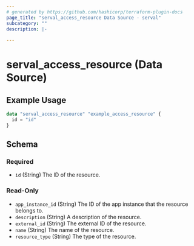 ```yaml
---
# generated by https://github.com/hashicorp/terraform-plugin-docs
page_title: "serval_access_resource Data Source - serval"
subcategory: ""
description: |-
  
---
```


# serval_access_resource (Data Source)



## Example Usage

```terraform
data "serval_access_resource" "example_access_resource" {
  id = "id"
}
```

<!-- schema generated by tfplugindocs -->
## Schema

### Required

- `id` (String) The ID of the resource.

### Read-Only

- `app_instance_id` (String) The ID of the app instance that the resource belongs to.
- `description` (String) A description of the resource.
- `external_id` (String) The external ID of the resource.
- `name` (String) The name of the resource.
- `resource_type` (String) The type of the resource.

